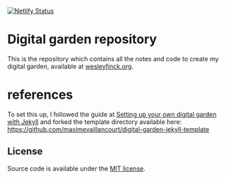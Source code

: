 [![Netlify Status](https://api.netlify.com/api/v1/badges/8cfa8785-8df8-4aad-ad35-8f1c790b8baf/deploy-status)](https://app.netlify.com/sites/digital-garden-jekyll-template/deploys)

# Digital garden repository
This is the repository which contains all the notes and code to create my digital garden, available at [wesleyfinck.org](wesleyfinck.org).

# references
To set this up, I followed the guide at [Setting up your own digital garden with Jekyll](https://maximevaillancourt.com/blog/setting-up-your-own-digital-garden-with-jekyll) and forked the template directory available here: https://github.com/maximevaillancourt/digital-garden-jekyll-template


## License

Source code is available under the [MIT license](LICENSE.md).
